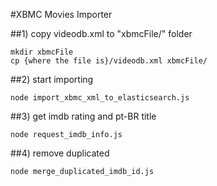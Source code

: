 #XBMC Movies Importer

##1) copy videodb.xml to "xbmcFile/" folder
  
    mkdir xbmcFile
    cp {where the file is}/videodb.xml xbmcFile/

##2) start importing

    node import_xbmc_xml_to_elasticsearch.js

##3) get imdb rating and pt-BR title

    node request_imdb_info.js

##4) remove duplicated

    node merge_duplicated_imdb_id.js
